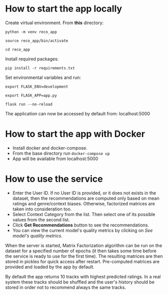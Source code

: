 # How to start the app locally

Create virtual environment. From **this** directory:

`python -m venv reco_app`

`source reco_app/bin/activate`

`cd reco_app`

Install required packages:

`pip install -r requirements.txt`

Set environmental variables and run:

`export FLASK_ENV=development`

`export FLASK_APP=app.py`

`flask run --no-reload`

The application can now be accessed by default from: localhost:5000

# How to start the app with Docker

- Install docker and docker-compose.
- From the base directory run `docker-compose up`
- App will be available from localhost:5000


# How to use the service

- Enter the User ID. If no User ID is provided, or it does not exists in the dataset, then the recommendations are computed only based on mean ratings and genre/context biases. Otherwise, factorized matrices are taken into consideration too.
- Select Context Category from the list. Then select one of its possible values from the second list.
- Click **Get Recommendations** button to see the recommendations.
- You can view the current model's quality metrics by clicking on *See model's quality metrics*.

When the server is started, Matrix Factorization algorithm can be run on the dataset for a specified number of epochs (it then takes some time before the service is ready to use for the first time). The resulting matrices are then stored in pickles for quick access after restart. Pre-computed matrices are provided and loaded by the app by default.

By default the app returns 10 tracks with highest predicted ratings. In a real system these tracks should be shuffled and the user's history should be stored in order not to recommend always the same tracks.

